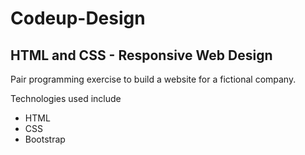 # Codeup-Design
## HTML and CSS - Responsive Web Design   

Pair programming exercise to build a website for a fictional company.   

Technologies used include  
- HTML 
- CSS 
- Bootstrap